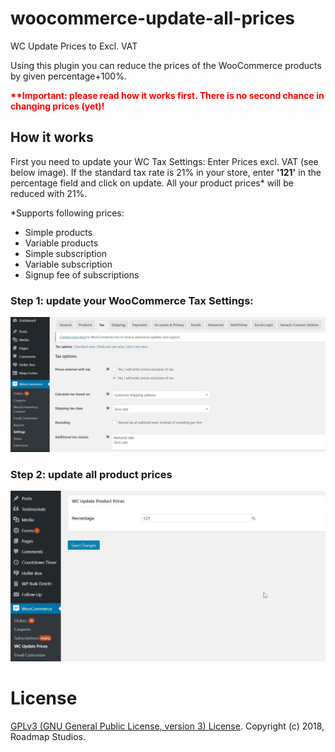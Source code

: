 # woocommerce-update-all-prices
WC Update Prices to Excl. VAT

Using this plugin you can reduce the prices of the WooCommerce products by given percentage+100%.

<p style="color:#f00;"><strong>**Important: please read how it works first. There is no second chance in changing prices (yet)!</strong></p>

## How it works
First you need to update your WC Tax Settings: Enter Prices excl. VAT (see below image). If the standard tax rate is 21% in your store, enter <strong>'121'</strong> in the percentage field and click on update. All your product prices* will be reduced with 21%. 

*Supports following prices:
- Simple products
- Variable products
- Simple subscription
- Variable subscription
- Signup fee of subscriptions

### Step 1: update your WooCommerce Tax Settings:
<img src="/assets/wc-tax-settings.jpg"></img>

### Step 2: update all product prices
<img src="/assets/settings.jpg"></img>

# License
[GPLv3 (GNU General Public License, version 3) License](http://www.gnu.org/licenses/gpl-3.0.html).
Copyright (c) 2018, Roadmap Studios.
